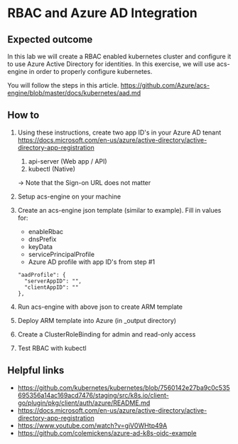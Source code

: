 # RBAC and Azure AD Integration

## Expected outcome

In this lab we will create a RBAC enabled kubernetes cluster and configure it to use Azure Active Directory for identities. In this exercise, we will use acs-engine in order to properly configure kubernetes. 

You will follow the steps in this article. https://github.com/Azure/acs-engine/blob/master/docs/kubernetes/aad.md

## How to

1. Using these instructions, create two app ID's in your Azure AD tenant https://docs.microsoft.com/en-us/azure/active-directory/active-directory-app-registration 

    1. api-server (Web app / API)
    2. kubectl (Native)

    -> Note that the Sign-on URL does not matter

2. Setup acs-engine on your machine

3. Create an acs-engine json template (similar to example). Fill in values for:

    * enableRbac
    * dnsPrefix
    * keyData
    * servicePrincipalProfile
    * Azure AD profile with app ID's from step #1

    ```
    "aadProfile": {
      "serverAppID": "",
      "clientAppID": ""
    },
    ```

4. Run acs-engine with above json to create ARM template
5. Deploy ARM template into Azure (in _output directory)
6. Create a ClusterRoleBinding for admin and read-only access
7. Test RBAC with kubectl

## Helpful links

* https://github.com/kubernetes/kubernetes/blob/7560142e27ba9c0c535695356a14ac169acd7476/staging/src/k8s.io/client-go/plugin/pkg/client/auth/azure/README.md
* https://docs.microsoft.com/en-us/azure/active-directory/active-directory-app-registration 
* https://www.youtube.com/watch?v=giV0WHtp49A 
* https://github.com/colemickens/azure-ad-k8s-oidc-example 